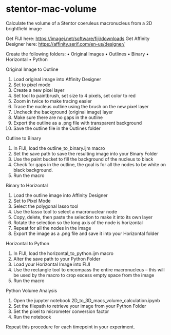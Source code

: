 # stentor-mac-volume
Calculate the volume of a Stentor coeruleus macronucleus from a 2D brightfield image

Get FIJI here: https://imagej.net/software/fiji/downloads
Get Affinity Designer here: https://affinity.serif.com/en-us/designer/

Create the following folders:
•	Original Images
•	Outlines
•	Binary
•	Horizontal
•	Python

Original Image to Outline
1.	Load original image into Affinity Designer
2.	Set to pixel mode
3.	Create a new pixel layer
4.	Set tool to paintbrush, set size to 4 pixels, set color to red
5.	Zoom in twice to make tracing easier
6.	Trace the nucleus outline using the brush on the new pixel layer
7.	Uncheck the background (original image) layer
8.	Make sure there are no gaps in the outline
9.	Export the outline as a .png file with transparent background
10.	Save the outline file in the Outlines folder

Outline to Binary
1.	In FIJI, load the outline_to_binary.ijm macro
2.	Set the save path to save the resulting image into your Binary Folder
3.	Use the paint bucket to fill the background of the nucleus to black
4.	Check for gaps in the outline, the goal is for all the nodes to be white on black background.
5.	Run the macro

Binary to Horizontal
1.	Load the outline image into Affinity Designer
2.	Set to Pixel Mode
3.	Select the polygonal lasso tool
4.	Use the lasso tool to select a macronuclear node
5.	Copy, delete, then paste the selection to make it into its own layer
6.	Rotate the selection so the long axis of the node is horizontal
7.	Repeat for all the nodes in the image
8.	Export the image as a .png file and save it into your Horizontal folder

Horizontal to Python
1.	In FIJI, load the horizontal_to_python.ijm macro
2.	Alter the save path to your Python Folder
3.	Load your Horizontal Image into FIJI
4.	Use the rectangle tool to encompass the entire macronucleus – this will be used by the macro to crop excess empty space from the image 
5.	Run the macro

Python Volume Analysis
1.	Open the jupyter notebook 2D_to_3D_macs_volume_calculation.ipynb
2.	Set the filepath to retrieve your image from your Python Folder
3.	Set the pixel to micrometer conversion factor
4.	Run the notebook

Repeat this procedure for each timepoint in your experiment.

